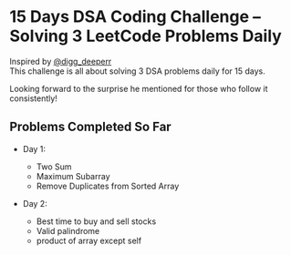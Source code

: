 # 15 Days DSA Coding Challenge – Solving 3 LeetCode Problems Daily

Inspired by [@digg_deeperr](https://github.com/Tejoooo)  
This challenge is all about solving 3 DSA problems daily for 15 days.

Looking forward to the surprise he mentioned for those who follow it consistently!

##  Problems Completed So Far

- Day 1:
  - Two Sum
  - Maximum Subarray
  - Remove Duplicates from Sorted Array

- Day 2:
  - Best time to buy and sell stocks
  - Valid palindrome
  - product of array except self
